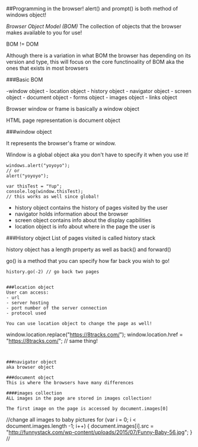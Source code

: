 ##Programming in the browser!
alert() and prompt() is both method of windows object!

*Browser Object Model (BOM)*
The collection of objects that the browser makes available to you for use!

BOM != DOM

Although there is a variation in what BOM the browser has depending on its version and type,
this will focus on the core functinoality of BOM aka the ones that exists in most browsers

###Basic BOM

-window object
    - location object
    - history object
    - navigator object
    - screen object
    - document object
        - forms object
        - images object
        - links object

Browser window or frame is basically a window object

HTML page representation is document object


###window object

It represents the browser's frame or window.

Window is a global object aka you don't have to specify it when you use it!

```
windows.alert("yoyoyo");
// or
alert("yoyoyo");

var thisTest = "Yup";
console.log(window.thisTest);
// this works as well since global!

```

- history object contains the history of pages visited by the user
- navigator holds information about the browser
- screen object contains info about the display capbilities
- location object is info about where in the page the user is

###History object
List of pages visited is called history stack

history object has a length property
as well as back() and forward()

go() is a method that you can specify how far back you wish to go!

```
history.go(-2) // go back two pages


###location object
User can access:
- url
- server hosting
- port number of the server connection
- protocol used

You can use location object to change the page as well!

```
window.location.replace("https://8tracks.com/");
window.location.href = "https://8tracks.com/";
// same thing!
```


###navigator object
aka browser object

###document object
This is where the browsers have many differences

####images collection
ALL images in the page are stored in images collection!

The first image on the page is accessed by document.images[0]

```
//change all images to baby pictures
for (var i = 0; i < document.images.length -1; i++) {
    document.images[i].src = "http://funnystack.com/wp-content/uploads/2015/07/Funny-Baby-56.jpg";
}
//
